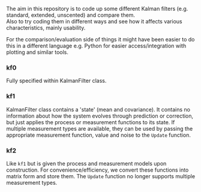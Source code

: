 The aim in this repository is to code up some different Kalman filters (e.g. standard, extended, unscented) and compare them.  
Also to try coding them in different ways and see how it affects various characteristics, mainly usability.

For the comparison/evaluation side of things it might have been easier to do this in a different language e.g. Python for easier access/integration with plotting and similar tools. 

### kf0
Fully specified within KalmanFilter class.


### kf1
KalmanFilter class contains a 'state' (mean and covariance). It contains no information about how the system evolves through prediction or correction, but just applies the process or measurement functions to its state. 
If multiple measurement types are available, they can be used by passing the appropriate measurement function, value and noise to the `Update` function. 
 

### kf2
Like `kf1` but is given the process and measurement models upon construction. 
For convenience/efficiency, we convert these functions into matrix form and store them.
The `Update` function no longer supports multiple measurement types.